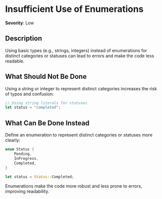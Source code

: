 # Insufficient Use of Enumerations

**Severity**: Low

## Description

Using basic types (e.g., strings, integers) instead of enumerations for distinct categories or statuses can lead to
errors and make the code less readable.

## What Should Not Be Done

Using a string or integer to represent distinct categories increases the risk of typos and confusion:

```rust
// Using string literals for statuses
let status = "completed";
```

## What Can Be Done Instead

Define an enumeration to represent distinct categories or statuses more clearly:

```rust
enum Status {
    Pending,
    InProgress,
    Completed,
}

let status = Status::Completed;
```

Enumerations make the code more robust and less prone to errors, improving readability.
